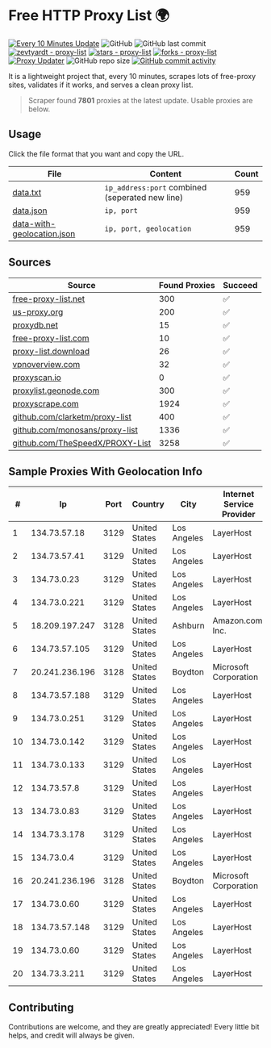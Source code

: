 
# Free HTTP Proxy List 🌍

[![Every 10 Minutes Update](https://github.com/mertguvencli/http-proxy-list/actions/workflows/main.yml/badge.svg?branch=main)](https://github.com/mertguvencli/http-proxy-list/actions/workflows/main.yml)
![GitHub](https://img.shields.io/github/license/mertguvencli/http-proxy-list)
![GitHub last commit](https://img.shields.io/github/last-commit/mertguvencli/http-proxy-list)
[![zevtyardt - proxy-list](https://img.shields.io/static/v1?label=zevtyardt&message=proxy-list&color=blue&logo=github)](https://github.com/zevtyardt/proxy-list "Go to GitHub repo")
[![stars - proxy-list](https://img.shields.io/github/stars/zevtyardt/proxy-list?style=social)](https://github.com/zevtyardt/proxy-list)
[![forks - proxy-list](https://img.shields.io/github/forks/zevtyardt/proxy-list?style=social)](https://github.com/zevtyardt/proxy-list)
[![Proxy Updater](https://github.com/zevtyardt/proxy-list/workflows/Proxy%20Updater/badge.svg)](https://github.com/zevtyardt/proxy-list/actions?query=workflow:"Proxy+Updater")
![GitHub repo size](https://img.shields.io/github/repo-size/zevtyardt/proxy-list)
[![GitHub commit activity](https://img.shields.io/github/commit-activity/m/zevtyardt/proxy-list?logo=commits)](https://github.com/zevtyardt/proxy-list/commits/main)

It is a lightweight project that, every 10 minutes, scrapes lots of free-proxy sites, validates if it works, and serves a clean proxy list.

> Scraper found **7801** proxies at the latest update. Usable proxies are below.

## Usage

Click the file format that you want and copy the URL.

|File|Content|Count|
|----|-------|-----|
|[data.txt](https://raw.githubusercontent.com/mertguvencli/http-proxy-list/main/proxy-list/data.txt)|`ip_address:port` combined (seperated new line)|959|
|[data.json](https://raw.githubusercontent.com/mertguvencli/http-proxy-list/main/proxy-list/data.json)|`ip, port`|959|
|[data-with-geolocation.json](https://raw.githubusercontent.com/mertguvencli/http-proxy-list/main/proxy-list/data-with-geolocation.json)|`ip, port, geolocation`|959|

## Sources

|Source|Found Proxies|Succeed|
|------|-------------|-------|
|[free-proxy-list.net](https://free-proxy-list.net)|300|✅|
|[us-proxy.org](https://www.us-proxy.org)|200|✅|
|[proxydb.net](http://proxydb.net)|15|✅|
|[free-proxy-list.com](https://free-proxy-list.com/?page=&port=&type%5B%5D=http&type%5B%5D=https&up_time=0&search=Search)|10|✅|
|[proxy-list.download](https://www.proxy-list.download/HTTP)|26|✅|
|[vpnoverview.com](https://vpnoverview.com/privacy/anonymous-browsing/free-proxy-servers)|32|✅|
|[proxyscan.io](https://www.proxyscan.io)|0|✅|
|[proxylist.geonode.com](https://proxylist.geonode.com/api/proxy-list?limit=300&page=1&sort_by=lastChecked&sort_type=desc&protocols=http,https)|300|✅|
|[proxyscrape.com](https://api.proxyscrape.com/v2/?request=displayproxies&protocol=http&timeout=10000&country=all&ssl=all&anonymity=all)|1924|✅|
|[github.com/clarketm/proxy-list](https://raw.githubusercontent.com/clarketm/proxy-list/master/proxy-list-raw.txt)|400|✅|
|[github.com/monosans/proxy-list](https://raw.githubusercontent.com/monosans/proxy-list/main/proxies/http.txt)|1336|✅|
|[github.com/TheSpeedX/PROXY-List](https://raw.githubusercontent.com/TheSpeedX/PROXY-List/master/http.txt)|3258|✅|


## Sample Proxies With Geolocation Info

|#|Ip|Port|Country|City|Internet Service Provider|
|-|--|----|-------|----|-------------------------|
|1|134.73.57.18|3129|United States|Los Angeles|LayerHost|
|2|134.73.57.41|3129|United States|Los Angeles|LayerHost|
|3|134.73.0.23|3129|United States|Los Angeles|LayerHost|
|4|134.73.0.221|3129|United States|Los Angeles|LayerHost|
|5|18.209.197.247|3128|United States|Ashburn|Amazon.com, Inc.|
|6|134.73.57.105|3129|United States|Los Angeles|LayerHost|
|7|20.241.236.196|3128|United States|Boydton|Microsoft Corporation|
|8|134.73.57.188|3129|United States|Los Angeles|LayerHost|
|9|134.73.0.251|3129|United States|Los Angeles|LayerHost|
|10|134.73.0.142|3129|United States|Los Angeles|LayerHost|
|11|134.73.0.133|3129|United States|Los Angeles|LayerHost|
|12|134.73.57.8|3129|United States|Los Angeles|LayerHost|
|13|134.73.0.83|3129|United States|Los Angeles|LayerHost|
|14|134.73.3.178|3129|United States|Los Angeles|LayerHost|
|15|134.73.0.4|3129|United States|Los Angeles|LayerHost|
|16|20.241.236.196|3128|United States|Boydton|Microsoft Corporation|
|17|134.73.0.60|3129|United States|Los Angeles|LayerHost|
|18|134.73.57.148|3129|United States|Los Angeles|LayerHost|
|19|134.73.0.60|3129|United States|Los Angeles|LayerHost|
|20|134.73.3.211|3129|United States|Los Angeles|LayerHost|



## Contributing

Contributions are welcome, and they are greatly appreciated! Every
little bit helps, and credit will always be given.

